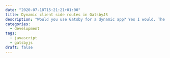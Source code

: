 ```yaml
---
date: "2020-07-18T15:21:21+01:00"
title: Dynamic client side routes in GatsbyJS
description: "Would you use Gatsby for a dynamic app? Yes I would. The reason is that I can make good use of Gatsby's great developer experience, as well as do everything I would normally do in a React application. Here's how I recently implemented dynamic routing."
categories:
  - development
tags:
  - javascript
  - gatsbyjs
draft: false
---
```

